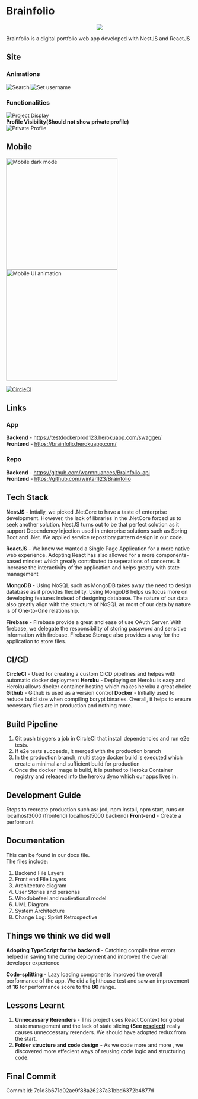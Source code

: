 





# Brainfolio
<p align="center">
  <img src="https://github.com/wintan123/Brainfolio/blob/prod/my-app/src/Assets/images/Logo/LogoLight.png">
</p>

Brainfolio is a digital portfolio web app developed with NestJS and ReactJS

## Site

### Animations

<p float="left">
  <img alt="Search" src="https://github.com/wintan123/Brainfolio/blob/prod/screenshots/Search.gif"/>
  <img alt="Set username" src="https://github.com/wintan123/Brainfolio/blob/prod/screenshots/SetUsername.gif"/>
</p>

### Functionalities
![Project Display](https://github.com/wintan123/Brainfolio/blob/prod/screenshots/ProjectsDisplay.gif)  
**Profile Visibility(Should not show private profile)**  
![Private Profile](https://github.com/wintan123/Brainfolio/blob/prod/screenshots/privateProfile.gif)


## Mobile
<p float="left">
  <img alt="Mobile dark mode" src="https://github.com/wintan123/Brainfolio/blob/prod/screenshots/DarkMode.gif" width="300"/>
  <img alt="Mobile UI animation" src="https://github.com/wintan123/Brainfolio/blob/prod/screenshots/Mobile.gif" width="300"/>
</p>



[![CircleCI](https://circleci.com/gh/warmnuances/Brainfolio-prod/tree/testBranch.svg?style=shield&circle-token=5c717fc9b0423e3af7ff084ca0c91e3b497c21e3)](https://testdockerprod123.herokuapp.com/swagger)


## Links
### App

**Backend** - https://testdockerprod123.herokuapp.com/swagger/  
**Frontend** - https://brainfolio.herokuapp.com/  

### Repo

**Backend** - https://github.com/warmnuances/Brainfolio-api  
**Frontend** - https://github.com/wintan123/Brainfolio  


## Tech Stack
**NestJS** - Intially, we picked .NetCore to have a taste of enterprise development. However, the lack of libraries in the .NetCore forced us to seek another solution. NestJS turns out to be that perfect solution as it support Dependency Injection used in enterprise solutions such as Spring Boot and .Net. We applied service repostiory pattern design in our code. 

**ReactJS** - We knew we wanted a Single Page Application for a more native web experience. Adopting React has also allowed for a more components-based mindset which greatly contributed to seperations of concerns. It increase the interactivity of the application and helps greatly with state management

**MongoDB** - Using NoSQL such as MongoDB takes away the need to design database as it provides flexibility. Using MongoDB helps us focus more on developing features instead of designing database. The nature of our data also greatly align with the structure of NoSQL as most of our data by nature is of One-to-One relationship. 

**Firebase** - Firebase provide a great and ease of use OAuth Server. With firebase, we delegate the responsibility of storing password and sensitive information with firebase. Firebase Storage also provides a way for the application to store files.

## CI/CD
**CircleCI** - Used for creating a custom CICD pipelines and helpes with automatic docker deployment 
**Heroku** - Deploying on Heroku is easy and Heroku allows docker container hosting which makes heroku a great choice
**Github** - Github is used as a version control 
**Docker** - Initially used to reduce build size when compiling bcrypt binaries. Overall, it helps to ensure necessary files are in production and nothing more.

## Build Pipeline
1. Git push triggers a job in CircleCI that install dependencies and run e2e tests. 
2. If e2e tests succeeds, it merged with the production branch
3. In the production branch, multi stage docker build is executed which create a minimal and sufficient build for production
4. Once the docker image is build, it is pushed to Heroku Container registry and released into the heroku dyno which our apps lives in.


## Development Guide
Steps to recreate production such as: (cd, npm install, npm start, runs on localhost3000 (frontend) localhost5000 backend)
**Front-end** - Create a performant 

## Documentation
This can be found in our docs file. <br>The files include:

1. Backend File Layers
2. Front end File Layers
4. Architecture diagram
5. User Stories and personas
6. Whodobefeel and motivational model
7. UML Diagram
9. System Architecture
10. Change Log: Sprint Retrospective

## Things we think we did well
**Adopting TypeScript for the backend** - Catching compile time errors helped in saving time during deployment and improved the overall developer experience

**Code-splitting** - Lazy loading components improved the overall performance of the app. We did a lighthouse test and saw an improvement of **16** for performance score to the **80** range.

## Lessons Learnt
1) **Unnecassary Rerenders** - This project uses React Context for global state management and the lack of state slicing **(See [reselect](https://stackoverflow.com/questions/59741558/implement-useselector-equivalent-for-react-context))** really causes unneccessary rerenders. We should have adopted redux from the start.
3) **Folder structure and code design** - As we code more and more , we discovered more effecient ways of reusing code logic and structuring code.

## Final Commit
Commit id: 7c1d3b671d02ae9f88a26237a31bbd6372b4877d